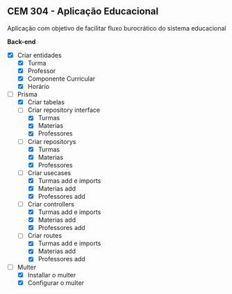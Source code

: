 ## CEM 304 - Aplicação Educacional

Aplicação com objetivo de facilitar fluxo burocrático do sistema educacional

<b>Back-end</b>
 - [X] Criar entidades
   - [X] Turma
   - [X] Professor
   - [X] Componente Curricular
   - [X] Horário 
 - [ ] Prisma
   - [X] Criar tabelas
   - [ ] Criar repository interface
     - [X] Turmas
     - [X] Materias
     - [X] Professores
   - [ ] Criar repositorys
     - [X] Turmas
     - [X] Materias
     - [X] Professores
   - [ ] Criar usecases
     - [X] Turmas add e imports
     - [X] Materias add
     - [X] Professores add
   - [ ] Criar controllers
     - [X] Turmas add e imports
     - [X] Materias add
     - [X] Professores add
   - [ ] Criar routes
     - [X] Turmas add e imports
     - [X] Materias add
     - [X] Professores add
 - [ ] Multer
   - [X] Installar o multer
   - [X] Configurar o multer